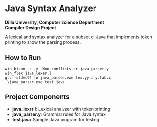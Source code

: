# Java Syntax Analyzer

**Dilla University, Computer Science Department**  
**Compiler Design Project**

A lexical and syntax analyzer for a subset of Java that implements token printing to show the parsing process.

## How to Run

```
win_bison -d -y -Wno-conflicts-sr java_parser.y
win_flex java_lexer.l
gcc -std=c99 -o java_parser.exe lex.yy.c y.tab.c
.\java_parser.exe test.java
```

## Project Components
- **java_lexer.l**: Lexical analyzer with token printing
- **java_parser.y**: Grammar rules for Java syntax
- **test.java**: Sample Java program for testing

